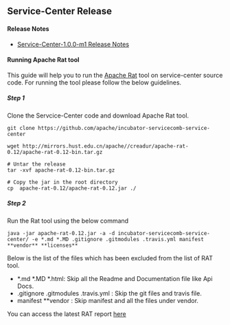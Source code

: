 ## Service-Center Release

#### Release Notes
 - [Service-Center-1.0.0-m1 Release Notes](/docs/release/releaseNotes.md)
 

#### Running Apache Rat tool
This guide will help you to run the [Apache Rat](http://creadur.apache.org/rat/index.html) tool on service-center source code.
For running the tool please follow the below guidelines.

##### Step 1
Clone the Servcice-Center code and download Apache Rat tool.
```
git clone https://github.com/apache/incubator-servicecomb-service-center
```

```
wget http://mirrors.hust.edu.cn/apache//creadur/apache-rat-0.12/apache-rat-0.12-bin.tar.gz

# Untar the release
tar -xvf apache-rat-0.12-bin.tar.gz

# Copy the jar in the root directory
cp  apache-rat-0.12/apache-rat-0.12.jar ./
```
##### Step 2
Run the Rat tool using the below command

```
java -jar apache-rat-0.12.jar -a -d incubator-servicecomb-service-center/ -e *.md *.MD .gitignore .gitmodules .travis.yml manifest **vendor** **licenses**
```

Below is the list of the files which has been excluded from the list of RAT tool.
 - *.md  *.MD *.html:  Skip all the Readme and Documentation file like Api Docs.
 - .gitignore .gitmodules .travis.yml : Skip the git files and travis file.
 - manifest **vendor : Skip manifest and all the files under vendor.
 
You can access the latest RAT report [here](/docs/release/rat-report)  
 
 
